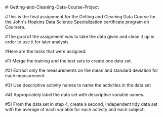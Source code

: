 #-Getting-and-Cleaning-Data-Course-Project

#This is the final assignment for the Getting and Cleaning Data Course for the John's Hopkins Data Science Specialization certificate program on Coursera. 

#The goal of the assignment was to take the data given and clean it up in order to use it for later analysis. 

#Here are the tasks that were assigned:

#1) Merge the training and the test sets to create one data set.

#2) Extract only the measurements on the mean and standard deviation for each measurement. 

#3) Use descriptive activity names to name the activities in the data set

#4) Appropriately label the data set with descriptive variable names. 

#5) From the data set in step 4, create a second, independent tidy data set with the average of each variable for each activity and each subject.
